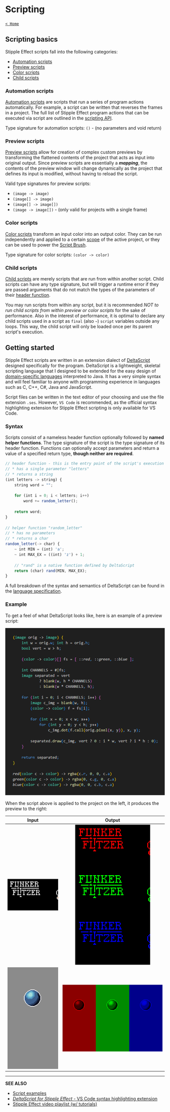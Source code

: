 # Scripting

[`< Home`](README.md)

<!-- What? -->

## Scripting basics

Stipple Effect scripts fall into the following categories:

* [Automation scripts](#automation-scripts)
* [Preview scripts](#preview-scripts)
* [Color scripts](#color-scripts)
* [Child scripts](#child-scripts)

### Automation scripts

[Automation scripts](automation-scripts.md) are scripts that run a series of program actions automatically. For example, a script can be written that reverses the frames in a project. The full list of Stipple Effect program actions that can be executed via script are outlined in the [scripting API](../api/).

Type signature for automation scripts: `()` - (no parameters and void return)

### Preview scripts

[Preview scripts](preview-scripts.md) allow for creation of complex custom previews by transforming the flattened contents of the project that acts as input into original output. Since preview scripts are essentially a __*mapping*__, the contents of the preview window will change dynamically as the project that defines its input is modified, without having to reload the script.

Valid type signatures for preview scripts:
* `(image -> image)`
* `(image[] -> image)`
* `(image[] -> image[])`
* `(image -> image[])` - (only valid for projects with a single frame)

### Color scripts

[Color scripts](color-scripts.md) transform an input color into an output color. They can be run independently and applied to a certain [scope](scope.md) of the active project, or they can be used to power the [Script Brush](scripting-brush).

Type signature for color scripts: `(color -> color)`

### Child scripts

[Child scripts](child-scripts.md) are merely scripts that are run from within another script. Child scripts can have any type signature, but will trigger a runtime error if they are passed arguments that do not match the types of the parameters of their [header function](#syntax).

You may run scripts from within any script, but it is recommended *NOT to run child scripts from within preview or color scripts* for the sake of performance. Also in the interest of performance, it is optimal to declare any child scripts used in a script as `final` (also `~`) `script` variables outside any loops. This way, the child script will only be loaded once per its parent script's execution.

<!-- How? -->

## Getting started

Stipple Effect scripts are written in an extension dialect of [DeltaScript](https://github.com/jbunke/deltascript) designed specifically for the program. DeltaScript is a lightweight, skeletal scripting language that I designed to be extended for the easy design of [domain-specific languages](https://en.wikipedia.org/wiki/Domain-specific_language) interpreted to Java. It has a very simple syntax and will feel familiar to anyone with programming experience in languages such as C, C++, C#, Java and JavaScript.

Script files can be written in the text editor of your choosing and use the file extension `.ses`. However, `VS Code` is recommended, as the official syntax highlighting extension for Stipple Effect scripting is only available for VS Code.

### Syntax

Scripts consist of a nameless header function optionally followed by **named helper functions**. The type signature of the script is the type signature of its header function. Functions can optionally accept parameters and return a value of a specified return type, **though neither are required**.

```js
// header function - this is the entry point of the script's execution
// * has a single parameter "letters"
// * returns a string
(int letters -> string) {
    string word = "";

    for (int i = 0; i < letters; i++)
        word += random_letter();

    return word;
}

// helper function "random_letter"
// * has no parameters
// * returns a char
random_letter(-> char) {
    ~ int MIN = (int) 'a';
    ~ int MAX_EX = ((int) 'z') + 1;

    // "rand" is a native function defined by DeltaScript
    return (char) rand(MIN, MAX_EX);
}
```

A full breakdown of the syntax and semantics of DeltaScript can be found in the [language specification](https://github.com/jbunke/deltascript/blob/master/docs/lang-spec.md).

### Example

To get a feel of what DeltaScript looks like, here is an example of a preview script:

<!-- TODO - replace asset with valid DeltaScript code -->
![Script example](assets/code-example.png)

When the script above is applied to the project on the left, it produces the preview to the right:

| Input | Output |
| :---: | :----: |
| ![Input](assets/running.gif) | ![Output](assets/running-channels.gif) |
| ![Input](assets/bouncing-ball.gif) | ![Output](assets/bouncing-ball-channels.gif) |

___

**SEE ALSO**

* [Script examples](https://github.com/jbunke/se-script-examples)
* [*DeltaScript for Stipple Effect* - VS Code syntax highlighting extension](https://marketplace.visualstudio.com/items?itemName=jordanbunke.deltascript-for-stipple-effect)
* [Stipple Effect video playlist (w/ tutorials)](https://www.youtube.com/playlist?list=PLy71S74rTLnPEwYYtAXvh2er8QBvWIwRL)
